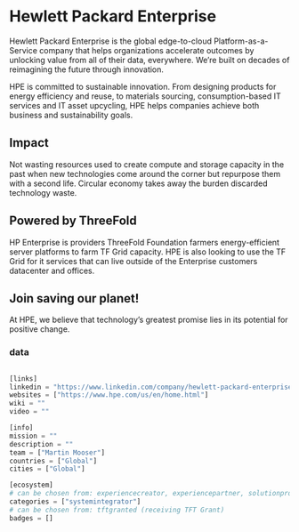 # Hewlett Packard Enterprise
Hewlett Packard Enterprise is the global edge-to-cloud Platform-as-a-Service company that helps organizations accelerate outcomes by unlocking value from all of their data, everywhere. We’re built on decades of reimagining the future through innovation.

HPE is committed to sustainable innovation.  From designing products for energy efficiency and reuse, to materials sourcing, consumption-based IT services and IT asset upcycling, HPE helps companies achieve both business and sustainability goals.

## Impact
Not wasting resources used to create compute and storage capacity in the past when new technologies come around the corner but repurpose them with a second life.  Circular economy takes away the burden discarded technology waste.

## Powered by ThreeFold
HP Enterprise is providers ThreeFold Foundation farmers energy-efficient server platforms to farm TF Grid capacity.  HPE is also looking to use the TF Grid for it services that can live outside of the Enterprise customers datacenter and offices.

## Join saving our planet!
At HPE, we believe that technology’s greatest promise lies in its potential for positive change.

### data

```python

[links]
linkedin = "https://www.linkedin.com/company/hewlett-packard-enterprise/"
websites = ["https://www.hpe.com/us/en/home.html"]
wiki = ""
video = ""

[info]
mission = ""
description = ""
team = ["Martin Mooser"]
countries = ["Global"]
cities = ["Global"]

[ecosystem]
# can be chosen from: experiencecreator, experiencepartner, solutionprovider, farmer, systemintegrator
categories = ["systemintegrator"]
# can be chosen from: tftgranted (receiving TFT Grant)
badges = []

```
